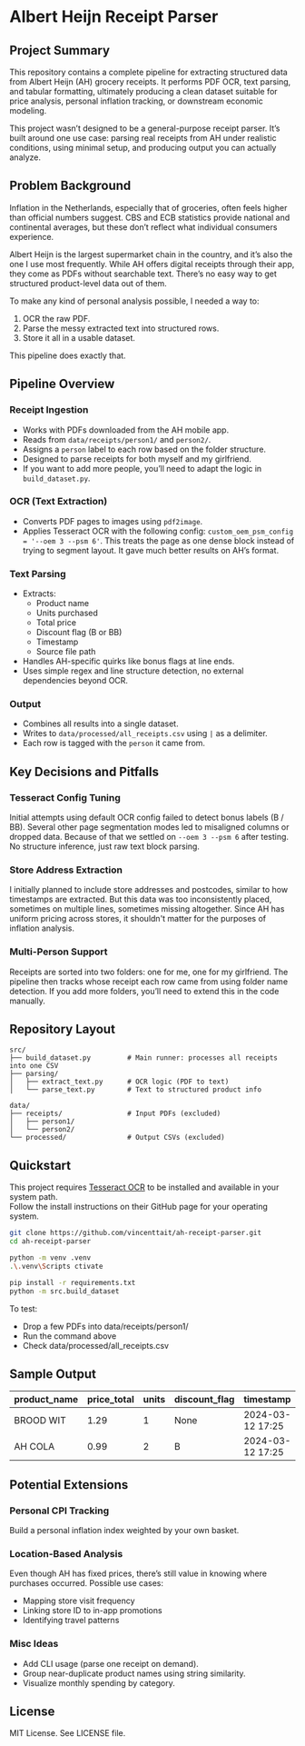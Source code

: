 
# Albert Heijn Receipt Parser

## Project Summary

This repository contains a complete pipeline for extracting structured data from Albert Heijn (AH) grocery receipts. It performs PDF OCR, text parsing, and tabular formatting, ultimately producing a clean dataset suitable for price analysis, personal inflation tracking, or downstream economic modeling.

This project wasn’t designed to be a general-purpose receipt parser. It’s built around one use case: parsing real receipts from AH under realistic conditions, using minimal setup, and producing output you can actually analyze.

## Problem Background

Inflation in the Netherlands, especially that of groceries, often feels higher than official numbers suggest. CBS and ECB statistics provide national and continental averages, but these don’t reflect what individual consumers experience.

Albert Heijn is the largest supermarket chain in the country, and it’s also the one I use most frequently. While AH offers digital receipts through their app, they come as PDFs without searchable text. There’s no easy way to get structured product-level data out of them.

To make any kind of personal analysis possible, I needed a way to:
1. OCR the raw PDF.
2. Parse the messy extracted text into structured rows.
3. Store it all in a usable dataset.

This pipeline does exactly that.

## Pipeline Overview

### Receipt Ingestion
- Works with PDFs downloaded from the AH mobile app.
- Reads from `data/receipts/person1/` and `person2/`.
- Assigns a `person` label to each row based on the folder structure.
- Designed to parse receipts for both myself and my girlfriend.
- If you want to add more people, you’ll need to adapt the logic in `build_dataset.py`.

### OCR (Text Extraction)
- Converts PDF pages to images using `pdf2image`.
- Applies Tesseract OCR with the following config: `custom_oem_psm_config = '--oem 3 --psm 6'`.
  This treats the page as one dense block instead of trying to segment layout. It gave much better results on AH’s format.

### Text Parsing
- Extracts:
  - Product name
  - Units purchased
  - Total price
  - Discount flag (B or BB)
  - Timestamp
  - Source file path
- Handles AH-specific quirks like bonus flags at line ends.
- Uses simple regex and line structure detection, no external dependencies beyond OCR.

### Output
- Combines all results into a single dataset.
- Writes to `data/processed/all_receipts.csv` using `|` as a delimiter.
- Each row is tagged with the `person` it came from.

## Key Decisions and Pitfalls

### Tesseract Config Tuning
Initial attempts using default OCR config failed to detect bonus labels (B / BB). Several other page segmentation modes led to misaligned columns or dropped data. Because of that we settled on `--oem 3 --psm 6` after testing. No structure inference, just raw text block parsing.

### Store Address Extraction
I initially planned to include store addresses and postcodes, similar to how timestamps are extracted. But this data was too inconsistently placed, sometimes on multiple lines, sometimes missing altogether. Since AH has uniform pricing across stores, it shouldn't matter for the purposes of inflation analysis.

### Multi-Person Support
Receipts are sorted into two folders: one for me, one for my girlfriend. The pipeline then tracks whose receipt each row came from using folder name detection. If you add more folders, you’ll need to extend this in the code manually.

## Repository Layout

```
src/
├── build_dataset.py         # Main runner: processes all receipts into one CSV
├── parsing/
│   ├── extract_text.py      # OCR logic (PDF to text)
│   └── parse_text.py        # Text to structured product info

data/
├── receipts/                # Input PDFs (excluded)
│   ├── person1/
│   └── person2/
└── processed/               # Output CSVs (excluded)
```

## Quickstart
This project requires [Tesseract OCR](https://github.com/tesseract-ocr/tesseract) to be installed and available in your system path.  
Follow the install instructions on their GitHub page for your operating system.

```bash
git clone https://github.com/vincenttait/ah-receipt-parser.git
cd ah-receipt-parser

python -m venv .venv
.\.venv\Scripts ctivate

pip install -r requirements.txt
python -m src.build_dataset
```

To test:
- Drop a few PDFs into data/receipts/person1/
- Run the command above
- Check data/processed/all_receipts.csv

## Sample Output

| product_name | price_total | units | discount_flag | timestamp           | source_file                       | person   |
|--------------|-------------|-------|----------------|----------------------|-----------------------------------|----------|
| BROOD WIT    | 1.29        | 1     | None           | 2024-03-12 17:25     | data/receipts/person1/receipt.pdf | person1  |
| AH COLA      | 0.99        | 2     | B              | 2024-03-12 17:25     | data/receipts/person1/receipt.pdf | person1  |

## Potential Extensions

### Personal CPI Tracking
Build a personal inflation index weighted by your own basket.

### Location-Based Analysis
Even though AH has fixed prices, there’s still value in knowing where purchases occurred. Possible use cases:
- Mapping store visit frequency
- Linking store ID to in-app promotions
- Identifying travel patterns

### Misc Ideas
- Add CLI usage (parse one receipt on demand).
- Group near-duplicate product names using string similarity.
- Visualize monthly spending by category.

## License

MIT License. See LICENSE file.
